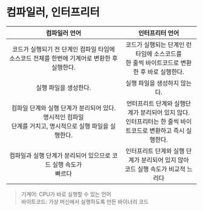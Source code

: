 # 컴파일러, 인터프리터

| 컴파일러 언어 | 인터프리터 언어 |
|:---:|:---:|
|코드가 실행되기 전 단계인 컴파일 타임에 소스코드 전체를 한번에 기계어로 변환한 후 실행한다. | 코드가 실행되는 단계인 런타임에 소스코드를 </br> 한 줄씩 바이트코드로 변환한 후 바로 실행한다.
실행 파일을 생성한다. | 실행 파일을 생성하지 않는다.
컴파일 단계와 실행 단계가 분리되어 있다. 명시적인 컴파일 </br> 단계를 거치고, 명시적으로 실행 파일을 실행한다. | 언터프리트 단계와 실행단계가 분리되어 있지 않다. </br> 인터프리터는 한 줄씩 바이트코드로 변환하고 즉시 실행한다. |
컴파일과 실행 단계가 분리되어 있으므로 코드 실행 속도가 </br> 빠르다 | 인터프리트 단계와 실행 단계가 분리되어 있지 않아 </br> 코드 실행 속도가 비교적 느리다 |

> 기계어: CPU가 바로 실행할 수 있는 언어  
> 바이트코드: 가상 머신에서 실행하도록 만든 바이너리 코드
